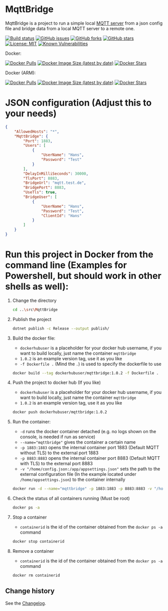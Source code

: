 MqttBridge
====================================

MqttBridge is a project to run a simple local [MQTT server](https://github.com/chkr1011/MQTTnet) from a json config file and bridge data from a local MQTT server to a remote one.

[![Build status](https://ci.appveyor.com/api/projects/status/pmjxmlygfiyna44h?svg=true)](https://ci.appveyor.com/project/SeppPenner/mqttbridge)
[![GitHub issues](https://img.shields.io/github/issues/SeppPenner/MqttBridge.svg)](https://github.com/SeppPenner/MqttBridge/issues)
[![GitHub forks](https://img.shields.io/github/forks/SeppPenner/MqttBridge.svg)](https://github.com/SeppPenner/MqttBridge/network)
[![GitHub stars](https://img.shields.io/github/stars/SeppPenner/MqttBridge.svg)](https://github.com/SeppPenner/MqttBridge/stargazers)
[![License: MIT](https://img.shields.io/badge/License-MIT-blue.svg)](https://raw.githubusercontent.com/SeppPenner/MqttBridge/master/License.txt)
[![Known Vulnerabilities](https://snyk.io/test/github/SeppPenner/MqttBridge/badge.svg)](https://snyk.io/test/github/SeppPenner/MqttBridge)

Docker:

[![Docker Pulls](https://img.shields.io/docker/pulls/sepppenner/mqttbridge)](https://hub.docker.com/repository/docker/sepppenner/mqttbridge)
[![Docker Image Size (latest by date)](https://img.shields.io/docker/image-size/sepppenner/mqttbridge?sort=date)](https://hub.docker.com/repository/docker/sepppenner/mqttbridge)
[![Docker Stars](https://img.shields.io/docker/stars/sepppenner/mqttbridge)](https://hub.docker.com/repository/docker/sepppenner/mqttbridge)

Docker (ARM):

[![Docker Pulls](https://img.shields.io/docker/pulls/sepppenner/mqttbridge-arm)](https://hub.docker.com/repository/docker/sepppenner/mqttbridge-arm)
[![Docker Image Size (latest by date)](https://img.shields.io/docker/image-size/sepppenner/mqttbridge-arm?sort=date)](https://hub.docker.com/repository/docker/sepppenner/mqttbridge-arm)
[![Docker Stars](https://img.shields.io/docker/stars/sepppenner/mqttbridge-arm)](https://hub.docker.com/repository/docker/sepppenner/mqttbridge-arm)

# JSON configuration (Adjust this to your needs)
```json
{
    "AllowedHosts": "*",
    "MqttBridge": {
        "Port": 1883,
        "Users": [
            {
                "UserName": "Hans",
                "Password": "Test"
            }
        ],
        "DelayInMilliSeconds": 30000,
        "TlsPort": 8883,
        "BridgeUrl": "mqtt.test.de",
        "BridgePort": 8883,
        "UseTls": true,
        "BridgeUser": [
            {
                "UserName": "Hans",
                "Password": "Test",
                "ClientId": "Hans"
            }
        ]
    }
}
```

# Run this project in Docker from the command line (Examples for Powershell, but should work in other shells as well):

1. Change the directory
    ```bash
    cd ..\src\MqttBridge
    ```

2. Publish the project
    ```bash
    dotnet publish -c Release --output publish/
    ```

3. Build the docker file:
    * `dockerhubuser` is a placeholder for your docker hub username, if you want to build locally, just name the container `mqttbridge`
    * `1.0.2` is an example version tag, use it as you like
    * `-f Dockerfile .` (Mind the `.`) is used to specify the dockerfile to use

    ```bash
    docker build --tag dockerhubuser/mqttbridge:1.0.2 -f Dockerfile .
    ```

4. Push the project to docker hub (If you like)
    * `dockerhubuser` is a placeholder for your docker hub username, if you want to build locally, just name the container `mqttbridge`
    * `1.0.2` is an example version tag, use it as you like

    ```bash
    docker push dockerhubuser/mqttbridge:1.0.2
    ```

5. Run the container:
    * `-d` runs the docker container detached (e.g. no logs shown on the console, is needed if run as service)
    * `--name="mqttbridge"` gives the container a certain name
    * `-p 1883:1883` opens the internal container port 1883 (Default MQTT without TLS) to the external port 1883
    * `-p 8883:8883` opens the internal container port 8883 (Default MQTT with TLS) to the external port 8883
    * `-v "/home/config.json:/app/appsettings.json"` sets the path to the external configuration file (In the example located under `/home/appsettings.json`) to the container internally
    
    ```bash
    docker run -d --name="mqttbridge" -p 1883:1883 -p 8883:8883 -v "/home/appsettings.json:/app/appsettings.json" --restart=always dockerhubuser/mqttbridge:1.0.2
    ```

6. Check the status of all containers running (Must be root)
    ```bash
    docker ps -a
    ```

7. Stop a container
    * `containerid` is the id of the container obtained from the `docker ps -a` command
    ```bash
    docker stop containerid
    ```

8. Remove a container
    * `containerid` is the id of the container obtained from the `docker ps -a` command
    ```bash
    docker rm containerid
    ```

Change history
--------------

See the [Changelog](https://github.com/SeppPenner/MqttBridge/blob/master/Changelog.md).
